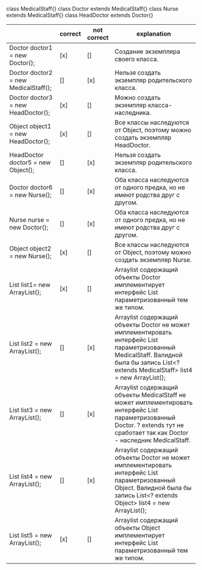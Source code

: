 class MedicalStaff{}
class Doctor extends MedicalStaff{}
class Nurse extends MedicalStaff{}
class HeadDoctor extends Doctor{}

|   | correct | not correct  | explanation  |
|---|---|---|---|
|  Doctor doctor1 = new Doctor(); |  [x] |[]  |Создание экземпляра своего класса.  |
|  Doctor doctor2 = new MedicalStaff(); |[]   | [x]  | Нельзя создать экземпляр родительского класса. |
|  Doctor doctor3 = new HeadDoctor(); |  [x] | []  | Можно создать экземпляр класса-наследника.  |
| Object object1 = new HeadDoctor();  |  [x] | []  | Все классы наследуются от Object, поэтому можно создать экземпляр HeadDoctor.
|  HeadDoctor doctor5 = new Object(); |  [] | [x]  |  Нельзя создать экземпляр родительского класса. |
| Doctor doctor6 = new Nurse();  | []  | [x]  | Оба класса наследуются от одного предка, но не имеют родства друг с другом.  |
|  Nurse nurse = new Doctor(); |  [] |[x]   |  Оба класса наследуются от одного предка, но не имеют родства друг с другом. |
|  Object object2 = new Nurse(); |  [x] | []  | Все классы наследуются от Object, поэтому можно создать экземпляр Nurse.  |
|List<Doctor> list1= new ArrayList<Doctor>();   |  [x] | []  | Arraylist содержащий объекты Doctor имплементирует интерфейс List параметризованный тем же типом. |
|  List<MedicalStaff> list2 = new ArrayList<Doctor>(); |  [] | [x]  | Arraylist содержащий объекты Doctor не может имплементировать интерфейс List  параметризованный MedicalStaff. Валидной была бы запись List<? extends MedicalStaff> list4 = new ArrayList<Doctor>();|
| List<Doctor> list3 = new ArrayList<MedicalStaff>();  |[]   | [x]  | Arraylist содержащий объекты MedicalStaff не может имплементировать интерфейс List параметризованный Doctor. ? extends тут не сработает так как Doctor - наследник MedicalStaff.
|  List<Object> list4 = new ArrayList<Doctor>(); |  [] |  [x] |  Arraylist содержащий объекты Doctor не может имплементировать интерфейс List параметризованный Object. Валидной была бы запись  List<? extends Object> list4 = new ArrayList<Doctor>(); |
|  List<Object> list5 = new ArrayList<Object>(); |  [x] | []  |Arraylist содержащий объекты Object имплементирует интерфейс List параметризованный тем же типом.   |